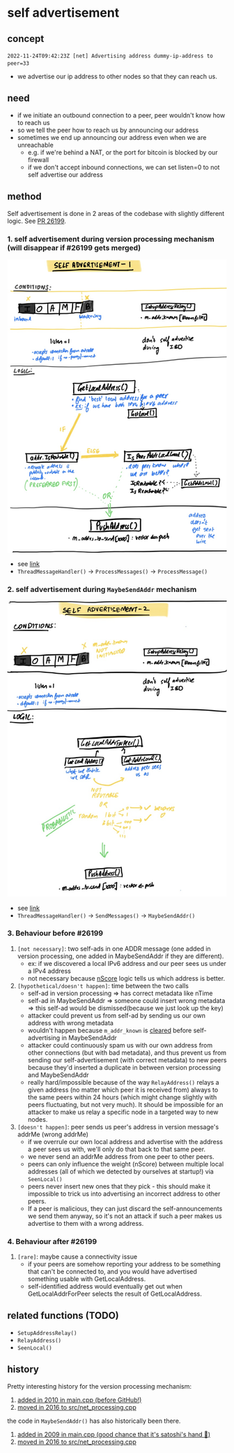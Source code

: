 # self advertisement

## concept
`2022-11-24T09:42:23Z [net] Advertising address dummy-ip-address to peer=33`
- we advertise our ip address to other nodes so that they can reach us.

## need
- if we initiate an outbound connection to a peer, peer wouldn't know how to reach us
- so we tell the peer how to reach us by announcing our address
- sometimes we end up announcing our address even when we are unreachable
	- e.g. if we're behind a NAT, or the port for bitcoin is blocked by our firewall
	- if we don't accept inbound connections, we can set listen=0 to not self advertise our address
  
## method

Self advertisement is done in 2 areas of the codebase with slightly different logic. See [PR 26199](https://github.com/bitcoin/bitcoin/pull/26199).

### 1. self advertisement during version processing mechanism (will disappear if #26199 gets merged)
![image](./images/self-advertisement/self-adv-1.jpg)
- see [link](https://github.com/bitcoin/bitcoin/blob/bdcafb913398f0cdaff9c880618f9ebfc85c7693/src/net_processing.cpp#L3278-L3307)
- `ThreadMessageHandler()` -> `ProcessMessages()` -> `ProcessMessage()` 

### 2. self advertisement during `MaybeSendAddr` mechanism
![image](./images/self-advertisement/self-adv-2.jpg)
- see [link](https://github.com/bitcoin/bitcoin/blob/bdcafb913398f0cdaff9c880618f9ebfc85c7693/src/net_processing.cpp#L5077-L5094)
- `ThreadMessageHandler()` -> `SendMessages()` -> `MaybeSendAddr()`

### 3. Behaviour before #26199
1. `[not necessary]`: two self-ads in one ADDR message (one added in version processing, one added in MaybeSendAddr if they are different).
   - ex: if we discovered a local IPv6 address and our peer sees us under a IPv4 address
   - not necessary because  [nScore](https://github.com/bitcoin/bitcoin/blob/f59e91511a3aa8b2770eeec7034ddc1a9dec918b/src/net.cpp#L245) logic tells us which address is better.
2. `[hypothetical/doesn't happen]`: time between the two calls
   - self-ad in version processing => has correct metadata like nTime
   - self-ad in MaybeSendAddr => someone could insert wrong metadata => this self-ad would be dismissed(because we just look up the key)
   - attacker could prevent us from self-ad by sending us our own address with wrong metadata
   - wouldn't happen because `m_addr_known` is [cleared](https://github.com/bitcoin/bitcoin/blob/f59e91511a3aa8b2770eeec7034ddc1a9dec918b/src/net_processing.cpp#L5086) before self-advertising in MaybeSendAddr 
   - attacker could continuously spam us with our own address from other connections (but with bad metadata),
   and thus prevent us from sending our self-advertisement (with correct metadata) to new peers because they'd inserted a duplicate
   in between version processing and MaybeSendAddr
   - really hard/impossible because of the way `RelayAddress()` relays a given address (no matter which peer it is received from)
   always to the same peers within 24 hours (which might change slightly with peers fluctuating, but not very much).
   It should be impossible for an attacker to make us relay a specific node in a targeted way to new nodes.
3. `[doesn't happen]`: peer sends us peer's address in version message's addrMe (wrong addrMe)
   - if we overrule our own local address and advertise with the address a peer sees us with, we'll only do that back to that same peer.
   - we never send an addrMe address from one peer to other peers.
   - peers can only influence the weight (nScore) between multiple local addresses (all of which we detected by ourselves at startup!) via `SeenLocal()`
   - peers never insert new ones that they pick - this should make it impossible to trick us into advertising an incorrect address to other peers.
   - If a peer is malicious, they can just discard the self-announcements we send them anyway,
   so it's not an attack if such a peer makes us advertise to them with a wrong address.

### 4. Behaviour after #26199
1. `[rare]`: maybe cause a connectivity issue
   - if your peers are somehow reporting your address to be something that can't be connected to, and you would have advertised something usable with GetLocalAddress.
   - self-identified address would eventually get out when GetLocalAddrForPeer selects the result of GetLocalAddress.

## related functions (TODO)
- `SetupAddressRelay()`
- `RelayAddress()`
- `SeenLocal()`

## history
Pretty interesting history for the version processing mechanism:
1. [added in 2010 in main.cpp (before GitHub!)](https://github.com/TheBlueMatt/bitcoin/commit/c891967b6fcab2e8dc4ce0c787312b36c07efa4d#diff-608d8de3fba954c50110b6d7386988f27295de845e9d7174e40095ba5efcf1bbR2175)
2. [moved in 2016 to src/net_processing.cpp](https://github.com/bitcoin/bitcoin/pull/9260/commits/e736772c56a883e2649cc8534dd7857a0718ec56#diff-6875de769e90cec84d2e8a9c1b962cdbcda44d870d42e4215827e599e11e90e3R1184)

the code in `MaybeSendAddr()` has also historically been there.
1. [added in 2009 in main.cpp (good chance that it's satoshi's hand :eyes:)](https://github.com/bitcoin/bitcoin/commit/e4c05d31778a85014b2a52e2f20753b38dfbf950#diff-608d8de3fba954c50110b6d7386988f27295de845e9d7174e40095ba5efcf1bbR2103)
2. [moved in 2016 to src/net_processing.cpp](https://github.com/bitcoin/bitcoin/commit/e736772c56a883e2649cc8534dd7857a0718ec56#diff-34d21af3c614ea3cee120df276c9c4ae95053830d7f1d3deaf009a4625409ad2L6601)
